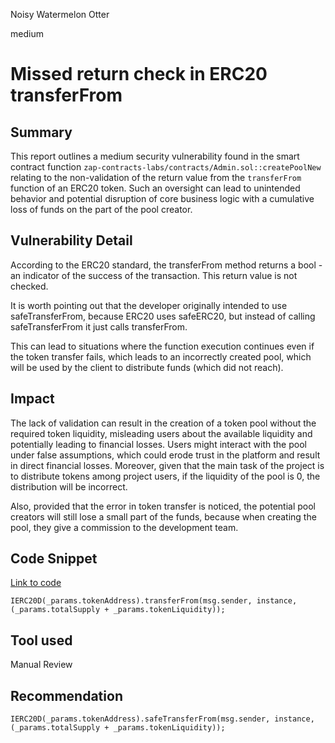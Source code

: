 Noisy Watermelon Otter

medium

# Missed return check in ERC20 transferFrom

## Summary

This report outlines a medium security vulnerability found in the smart contract function `zap-contracts-labs/contracts/Admin.sol::createPoolNew` relating to the non-validation of the return value from the `transferFrom` function of an ERC20 token. Such an oversight can lead to unintended behavior and potential disruption of core business logic with a cumulative loss of funds on the part of the pool creator.

## Vulnerability Detail

According to the ERC20 standard, the transferFrom method returns a bool - an indicator of the success of the transaction. This return value is not checked. 

It is worth pointing out that the developer originally intended to use safeTransferFrom, because ERC20 uses safeERC20, but instead of calling safeTransferFrom it just calls transferFrom.

This can lead to situations where the function execution continues even if the token transfer fails, which leads to an incorrectly created pool, which will be used by the client to distribute funds (which did not reach).

## Impact

The lack of validation can result in the creation of a token pool without the required token liquidity, misleading users about the available liquidity and potentially leading to financial losses. Users might interact with the pool under false assumptions, which could erode trust in the platform and result in direct financial losses. Moreover, given that the main task of the project is to distribute tokens among project users, if the liquidity of the pool is 0, the distribution will be incorrect.

Also, provided that the error in token transfer is noticed, the potential pool creators will still lose a small part of the funds, because when creating the pool, they give a commission to the development team. 

## Code Snippet

[Link to code](https://github.com/sherlock-audit/2024-03-zap-protocol/blob/main/zap-launches-contracts/contracts/Admin.sol#L310)

```solidity
IERC20D(_params.tokenAddress).transferFrom(msg.sender, instance, (_params.totalSupply + _params.tokenLiquidity));
```

## Tool used

Manual Review

## Recommendation

```solidity
IERC20D(_params.tokenAddress).safeTransferFrom(msg.sender, instance, (_params.totalSupply + _params.tokenLiquidity));
```
